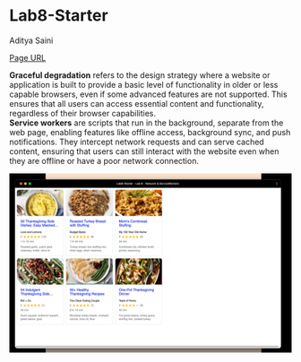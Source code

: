 # Lab8-Starter

Aditya Saini

[Page URL](https://asaini27.github.io/Lab8-Starter/)

**Graceful degradation** refers to the design strategy where a website or application is built to provide a basic level of functionality in older or less capable browsers, even if some advanced features are not supported. This ensures that all users can access essential content and functionality, regardless of their browser capabilities. <br>
**Service workers** are scripts that run in the background, separate from the web page, enabling features like offline access, background sync, and push notifications. They intercept network requests and can serve cached content, ensuring that users can still interact with the website even when they are offline or have a poor network connection.

![PWA-IMAGE](./pwa.png) 
